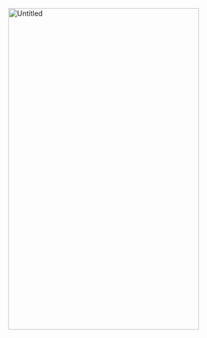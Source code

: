 <img width="386" height="650" alt="Untitled" src="https://github.com/user-attachments/assets/9eebf78f-c57c-48ea-80ea-b92810329af4" />
